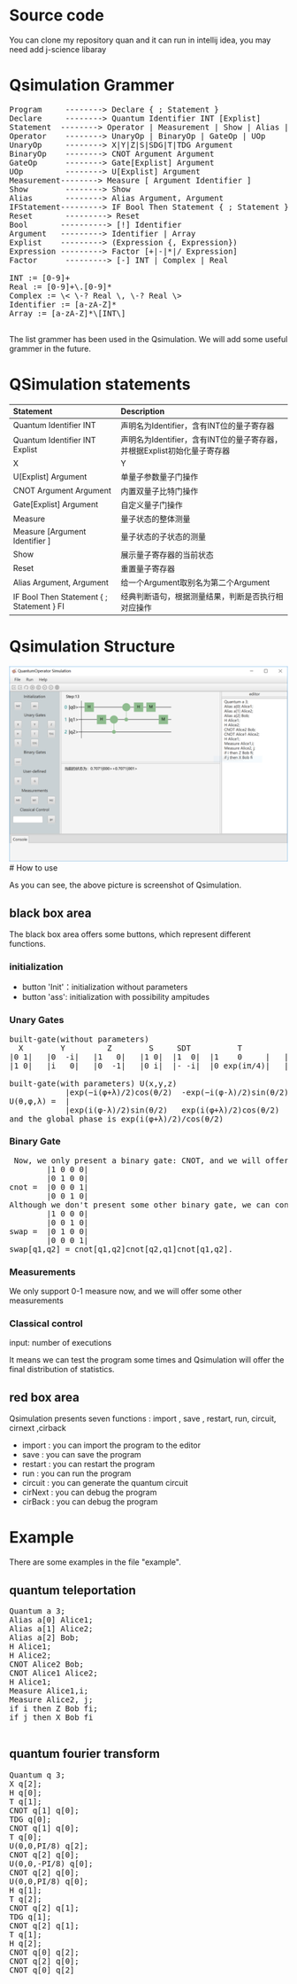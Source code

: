 
# Source code
You can clone my repository quan and it can run in intellij idea, you may need add j-science libaray
# Qsimulation Grammer
<pre>
Program     --------> Declare { ; Statement }
Declare     --------> Quantum Identifier INT [Explist]
Statement  --------> Operator | Measurement | Show | Alias | IFStatement | Reset
Operator    --------> UnaryOp | BinaryOp | GateOp | UOp
UnaryOp     --------> X|Y|Z|S|SDG|T|TDG Argument
BinaryOp    --------> CNOT Argument Argument
GateOp      --------> Gate[Explist] Argument
UOp         --------> U[Explist] Argument
Measurement--------> Measure [ Argument Identifier ]
Show        --------> Show
Alias       --------> Alias Argument, Argument
IFStatement---------> IF Bool Then Statement { ; Statement } FI
Reset       ---------> Reset
Bool       ----------> [!] Identifier
Argument   ---------> Identifier | Array
Explist    ---------> (Expression {, Expression})
Expression ---------> Factor [+|-|*|/ Expression]
Factor      ---------> [-] INT | Complex | Real

INT := [0-9]+
Real := [0-9]+\.[0-9]*
Complex := \< \-? Real \, \-? Real \>
Identifier := [a-zA-Z]*
Array := [a-zA-Z]*\[INT\]

</pre>
The list grammer has been used in the Qsimulation. We will add some useful grammer in the future.
# QSimulation statements
Statement  | Description 
:-|:-
Quantum Identifier INT	| 声明名为Identifier，含有INT位的量子寄存器
Quantum Identifier INT Explist	| 声明名为Identifier，含有INT位的量子寄存器，并根据Explist初始化量子寄存器
X|Y|Z|S|SDG|T|TDG Argument	| 内置单量子比特门操作
U[Explist] Argument	| 单量子参数量子门操作
CNOT Argument Argument	| 内置双量子比特门操作
Gate[Explist] Argument	| 自定义量子门操作
Measure 	| 量子状态的整体测量
Measure [Argument Identifier ]	| 量子状态的子状态的测量
Show	| 展示量子寄存器的当前状态
Reset	| 重置量子寄存器
Alias Argument, Argument	| 给一个Argument取别名为第二个Argument
IF Bool Then Statement { ; Statement } FI	| 经典判断语句，根据测量结果，判断是否执行相对应操作


# Qsimulation Structure
<img src="/images/echo.PNG">
# How to use

As you can see, the above picture is screenshot of Qsimulation.    

## black box area
The black box area offers some buttons, which represent different functions.         

### initialization
- button 'Init'：initialization without parameters
- button 'ass': initialization with possibility ampitudes

### Unary Gates 
<pre>built-gate(without parameters)
  X        Y         Z        S     SDT          T           TDG 
|0 1|   |0  -i|   |1   0|   |1 0|  |1  0|  |1    0     |   |1     0     |
|1 0|   |i   0|   |0  -1|   |0 i|  |- -i|  |0 exp(iπ/4)|   |0 exp(-iπ/4)|

built-gate(with parameters) U(x,y,z)
            |exp(−i(φ+λ)/2)cos(θ/2)  -exp(−i(φ-λ)/2)sin(θ/2)|
U(θ,φ,λ) =  |                                               |
            |exp(i(φ-λ)/2)sin(θ/2)   exp(i(φ+λ)/2)cos(θ/2)  |
and the global phase is exp(i(φ+λ)/2)/cos(θ/2)
</pre>
### Binary Gate
<pre> Now, we only present a binary gate: CNOT, and we will offer some other universal matrix, such as CNOT-S.
        |1 0 0 0|
        |0 1 0 0|
cnot =  |0 0 0 1|
        |0 0 1 0| 
Although we don't present some other binary gate, we can constuct these.For example,
        |1 0 0 0|
        |0 0 1 0|
swap =  |0 1 0 0| 
        |0 0 0 1| 
swap[q1,q2] = cnot[q1,q2]cnot[q2,q1]cnot[q1,q2].  
</pre>
### Measurements
We only support 0-1 measure now, and we will offer some other measurements
### Classical control
input: number of executions 

It means we can test the program some times and Qsimulation will offer the final distribution of statistics.
## red box area
Qsimulation presents seven functions : import , save , restart, run, circuit, cirnext ,cirback

- import : you can import the program to the editor
- save : you can save the program 
- restart : you can restart the program 
- run : you can run the program
- circuit : you can generate the quantum circuit
- cirNext : you can debug the program
- cirBack : you can debug the program

# Example
There are some examples in the file "example".
## quantum teleportation
<pre>
Quantum a 3;
Alias a[0] Alice1;
Alias a[1] Alice2;
Alias a[2] Bob;
H Alice1;
H Alice2;
CNOT Alice2 Bob;
CNOT Alice1 Alice2;
H Alice1;
Measure Alice1,i;
Measure Alice2, j;
if i then Z Bob fi;
if j then X Bob fi

</pre>

## quantum fourier transform
<pre>
Quantum q 3;
X q[2];
H q[0];
T q[1];
CNOT q[1] q[0];
TDG q[0];
CNOT q[1] q[0];
T q[0];
U(0,0,PI/8) q[2];
CNOT q[2] q[0];
U(0,0,-PI/8) q[0];
CNOT q[2] q[0];
U(0,0,PI/8) q[0];
H q[1];
T q[2];
CNOT q[2] q[1];
TDG q[1];
CNOT q[2] q[1];
T q[1];
H q[2];
CNOT q[0] q[2];
CNOT q[2] q[0];
CNOT q[0] q[2]
</pre>

